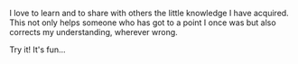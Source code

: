 
I love to learn and to share with others the little knowledge I have acquired. This not only helps someone who has got to a point I once was but also corrects my understanding, wherever wrong.

Try it! It's fun...
